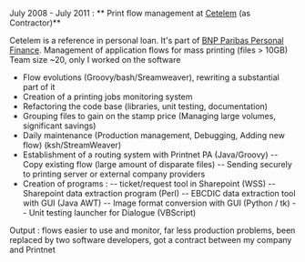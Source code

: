 
July 2008 - July 2011
:
** Print flow management at [Cetelem](http://www.cetelem.fr/) (as Contractor)**

Cetelem is a reference in personal loan. It's part of [BNP Paribas Personal Finance](http://www.bnpparibas-pf.com/en/).
Management of application flows for mass printing (files > 10GB)
Team size ~20, only I worked on the software

- Flow evolutions (Groovy/bash/Sreamweaver), rewriting a substantial part of it
- Creation of a printing jobs monitoring system
- Refactoring the code base (libraries, unit testing, documentation)
- Grouping files to gain on the stamp price (Managing large volumes, significant savings)
- Daily maintenance (Production management, Debugging, Adding new flow) (ksh/StreamWeaver)
- Establishment of a routing system with Printnet PA (Java/Groovy)
-- Copy existing flow (large amount of disparate files)
-- Sending securely to printing server or external company providers
- Creation of programs :
-- ticket/request tool in Sharepoint (WSS)
-- Sharepoint data extraction program (Perl)
-- EBCDIC data extraction tool with GUI (Java AWT)
-- Image format conversion with GUI (Python / tk)
-- Unit testing launcher for Dialogue (VBScript)

Output : flows easier to use and monitor, far less production problems, been replaced by two software developers, got a contract between my company and Printnet

